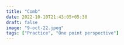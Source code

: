 ```yaml
---
title: "Comb"
date: 2022-10-10T21:43:05+05:30
draft: false
image: "9-oct-22.jpeg"
tags: ["Practice", "One point perspective"]
---
```

